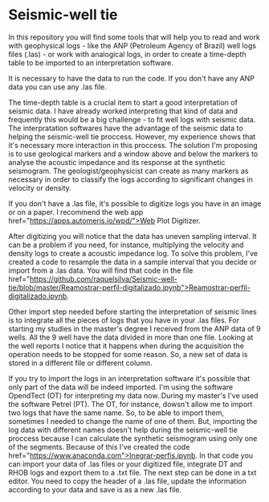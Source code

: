 # Seismic-well tie

In this repository you will find some tools that will help you to read and work with geophysical logs - like the ANP (Petroleum Agency of Brazil) well logs files (.las) - or work with analogical logs, in order to create a time-depth table to be imported to an interpretation software.

It is necessary to have the data to run the code. If you don't have any ANP data you can use any .las file. 

The time-depth table is a crucial item to start a good interpretation of seismic data. I have already worked interpreting that kind of data and frequently this would be a big challenge - to fit well logs with seismic data. The interpratation softwares have the advantage of the seismic data to helping the seismic-well tie proccess. However, my experience shows that it's necessary more interaction in this proccess. The solution I'm proposing is to use geological markers and a window above and below the markers to analyse the acoustic impedance and its response at the synthetic seismogram. The geologist/geophysicist can create as many markers as necessary in order to classify the logs according to significant changes in velocity or density. 

If you don't have a .las file, it's possible to digitize logs you have in an image or on a paper. I recommend the web app href="https://apps.automeris.io/wpd/">Web Plot Digitizer</a>. 

After digitizing you will notice that the data has uneven sampling interval. It can be a problem if you need, for instance, multiplying the velocity and density logs to create a acoustic impedance log. To solve this problem, I've created a code to resample the data in a sample interval that you decide or import from a .las data. You will find that code in the file href="https://github.com/raquelsilva/Seismic-well-tie/blob/master/Reamostrar-perfil-digitalizado.ipynb">Reamostrar-perfil-digitalizado.ipynb</a>.

Other import step needed before starting the interpretation of seismic lines is to integrate all the pieces of logs that you have in your .las files. For starting my studies in the master's degree I received from the ANP data of 9 wells. All the 9 well have the data divided in more than one file. Looking at the well reports I notice that it happens when during the acquisition the operation needs to be stopped for some reason. So, a new set of data is stored in a different file or different column. 

If you try to import the logs in an interpretation software it's possible that only part of the data will be indeed imported. I'm using the software OpendTect (OT) for interpreting my data now. During my master's I've used the software Petrel (PT). The OT, for instance, dowsn't allow me to import two logs that have the same name. So, to be able to import them, sometimes I needed to change the name of one of them. But, importing the log data with different names doesn't help during the seismic-well tie proccess because I can calculate the synthetic seismogram using only one of the segments. Because of this I've created the code href="https://www.anaconda.com">Inegrar-perfis.ipynb</a>. In that code you can import your data of .las files or your digitized file, integrate DT and RHOB logs and export them to a .txt file. The next step can be done in a txt editor. You need to copy the header of a .las file, update the information according to your data and save is as a new .las file. 


